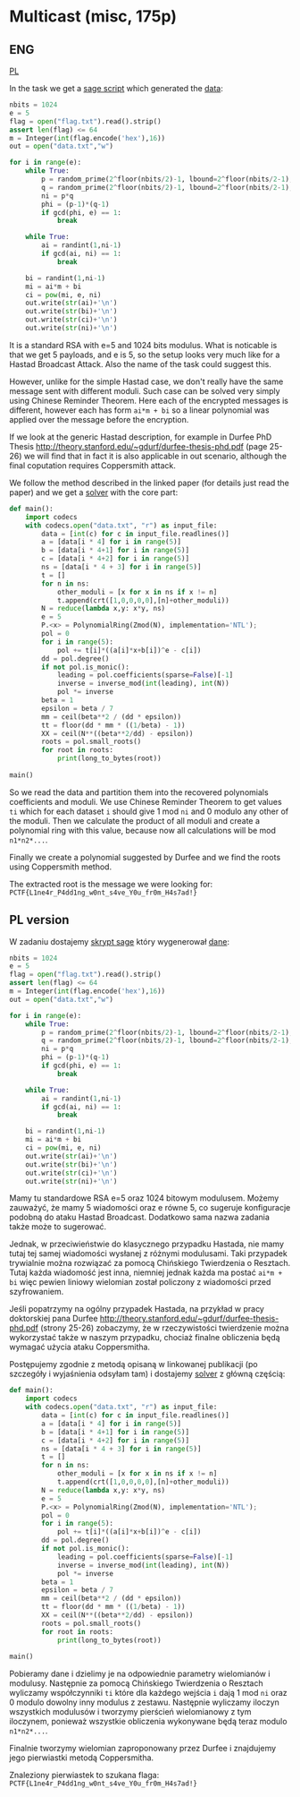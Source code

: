 # Multicast (misc, 175p)

## ENG
[PL](#pl-version)

In the task we get a [sage script](generate.sage) which generated the [data](data.txt):

```python
nbits = 1024
e = 5
flag = open("flag.txt").read().strip()
assert len(flag) <= 64
m = Integer(int(flag.encode('hex'),16))
out = open("data.txt","w")

for i in range(e):
    while True:    
        p = random_prime(2^floor(nbits/2)-1, lbound=2^floor(nbits/2-1), proof=False)
        q = random_prime(2^floor(nbits/2)-1, lbound=2^floor(nbits/2-1), proof=False)
        ni = p*q
        phi = (p-1)*(q-1)
        if gcd(phi, e) == 1:
            break

    while True:
        ai = randint(1,ni-1)
        if gcd(ai, ni) == 1:
            break

    bi = randint(1,ni-1)
    mi = ai*m + bi
    ci = pow(mi, e, ni)
    out.write(str(ai)+'\n')
    out.write(str(bi)+'\n')
    out.write(str(ci)+'\n')
    out.write(str(ni)+'\n')
```

It is a standard RSA with e=5 and 1024 bits modulus.
What is noticable is that we get 5 payloads, and e is 5, so the setup looks very much like for a Hastad Broadcast Attack.
Also the name of the task could suggest this.

However, unlike for the simple Hastad case, we don't really have the same message sent with different moduli.
Such case can be solved very simply using Chinese Reminder Theorem.
Here each of the encrypted messages is different, however each has form `ai*m + bi` so a linear polynomial was applied over the message before the encryption.

If we look at the generic Hastad description, for example in Durfee PhD Thesis http://theory.stanford.edu/~gdurf/durfee-thesis-phd.pdf (page 25-26) we will find that in fact it is also applicable in out scenario, although the final coputation requires Coppersmith attack.

We follow the method described in the linked paper (for details just read the paper) and we get a [solver](solver.sage) with the core part:

```python
def main():
	import codecs
   	with codecs.open("data.txt", "r") as input_file:
		data = [int(c) for c in input_file.readlines()]
		a = [data[i * 4] for i in range(5)]
		b = [data[i * 4+1] for i in range(5)]
		c = [data[i * 4+2] for i in range(5)]
		ns = [data[i * 4 + 3] for i in range(5)]
		t = []
		for n in ns:
			other_moduli = [x for x in ns if x != n]
			t.append(crt([1,0,0,0,0],[n]+other_moduli))
		N = reduce(lambda x,y: x*y, ns)
		e = 5
		P.<x> = PolynomialRing(Zmod(N), implementation='NTL');
		pol = 0
		for i in range(5):
			pol += t[i]*((a[i]*x+b[i])^e - c[i])
		dd = pol.degree()
		if not pol.is_monic():
			leading = pol.coefficients(sparse=False)[-1]
			inverse = inverse_mod(int(leading), int(N))
			pol *= inverse
		beta = 1
		epsilon = beta / 7
		mm = ceil(beta**2 / (dd * epsilon))
		tt = floor(dd * mm * ((1/beta) - 1))
		XX = ceil(N**((beta**2/dd) - epsilon))
		roots = pol.small_roots()
		for root in roots:
			print(long_to_bytes(root))
	
main()
```

So we read the data and partition them into the recovered polynomials coefficients and moduli.
We use Chinese Reminder Theorem to get values `ti` which for each dataset `i` should give 1 mod `ni` and 0 modulo any other of the moduli.
Then we calculate the product of all moduli and create a polynomial ring with this value, because now all calculations will be mod `n1*n2*...`.

Finally we create a polynomial suggested by Durfee and we find the roots using Coppersmith method.

The extracted root is the message we were looking for: `PCTF{L1ne4r_P4dd1ng_w0nt_s4ve_Y0u_fr0m_H4s7ad!}`


## PL version

W zadaniu dostajemy [skrypt sage](generate.sage) który wygenerował [dane](data.txt):

```python
nbits = 1024
e = 5
flag = open("flag.txt").read().strip()
assert len(flag) <= 64
m = Integer(int(flag.encode('hex'),16))
out = open("data.txt","w")

for i in range(e):
    while True:    
        p = random_prime(2^floor(nbits/2)-1, lbound=2^floor(nbits/2-1), proof=False)
        q = random_prime(2^floor(nbits/2)-1, lbound=2^floor(nbits/2-1), proof=False)
        ni = p*q
        phi = (p-1)*(q-1)
        if gcd(phi, e) == 1:
            break

    while True:
        ai = randint(1,ni-1)
        if gcd(ai, ni) == 1:
            break

    bi = randint(1,ni-1)
    mi = ai*m + bi
    ci = pow(mi, e, ni)
    out.write(str(ai)+'\n')
    out.write(str(bi)+'\n')
    out.write(str(ci)+'\n')
    out.write(str(ni)+'\n')
```

Mamy tu standardowe RSA e=5 oraz 1024 bitowym modulusem.
Możemy zauważyć, że mamy 5 wiadomości oraz e równe 5, co sugeruje konfiguracje podobną do ataku Hastad Broadcast.
Dodatkowo sama nazwa zadania także może to sugerować.

Jednak, w przeciwieństwie do klasycznego przypadku Hastada, nie mamy tutaj tej samej wiadomości wysłanej z różnymi modulusami.
Taki przypadek trywialnie można rozwiązać za pomocą Chińskiego Twierdzenia o Resztach.
Tutaj każda wiadomość jest inna, niemniej jednak każda ma postać `ai*m + bi` więc pewien liniowy wielomian został policzony z wiadomości przed szyfrowaniem.

Jeśli popatrzymy na ogólny przypadek Hastada, na przykład w pracy doktorskiej pana Durfee http://theory.stanford.edu/~gdurf/durfee-thesis-phd.pdf (strony 25-26) zobaczymy, że w rzeczywistości twierdzenie można wykorzystać także w naszym przypadku, chociaż finalne obliczenia będą wymagać użycia ataku Coppersmitha.

Postępujemy zgodnie z metodą opisaną w linkowanej publikacji (po szczegóły i wyjaśnienia odsyłam tam) i dostajemy [solver](solver.sage) z główną częścią:

```python
def main():
	import codecs
   	with codecs.open("data.txt", "r") as input_file:
		data = [int(c) for c in input_file.readlines()]
		a = [data[i * 4] for i in range(5)]
		b = [data[i * 4+1] for i in range(5)]
		c = [data[i * 4+2] for i in range(5)]
		ns = [data[i * 4 + 3] for i in range(5)]
		t = []
		for n in ns:
			other_moduli = [x for x in ns if x != n]
			t.append(crt([1,0,0,0,0],[n]+other_moduli))
		N = reduce(lambda x,y: x*y, ns)
		e = 5
		P.<x> = PolynomialRing(Zmod(N), implementation='NTL');
		pol = 0
		for i in range(5):
			pol += t[i]*((a[i]*x+b[i])^e - c[i])
		dd = pol.degree()
		if not pol.is_monic():
			leading = pol.coefficients(sparse=False)[-1]
			inverse = inverse_mod(int(leading), int(N))
			pol *= inverse
		beta = 1
		epsilon = beta / 7
		mm = ceil(beta**2 / (dd * epsilon))
		tt = floor(dd * mm * ((1/beta) - 1))
		XX = ceil(N**((beta**2/dd) - epsilon))
		roots = pol.small_roots()
		for root in roots:
			print(long_to_bytes(root))
	
main()
```

Pobieramy dane i dzielimy je na odpowiednie parametry wielomianów i modulusy.
Następnie za pomocą Chińskiego Twierdzenia o Resztach wyliczamy współczynniki `ti` które dla każdego wejścia `i` dają 1 mod `ni` oraz 0 modulo dowolny inny modulus z zestawu.
Następnie wyliczamy iloczyn wszystkich modulusów i tworzymy pierścień wielomianowy z tym iloczynem, ponieważ wszystkie obliczenia wykonywane będą teraz modulo `n1*n2*...`.

Finalnie tworzymy wielomian zaproponowany przez Durfee i znajdujemy jego pierwiastki metodą Coppersmitha.

Znaleziony pierwiastek to szukana flaga: `PCTF{L1ne4r_P4dd1ng_w0nt_s4ve_Y0u_fr0m_H4s7ad!}`
